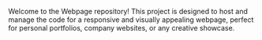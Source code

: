 Welcome to the Webpage repository! This project is designed to host and manage the code for a responsive and visually appealing webpage, perfect for personal portfolios, company websites, or any creative showcase.
